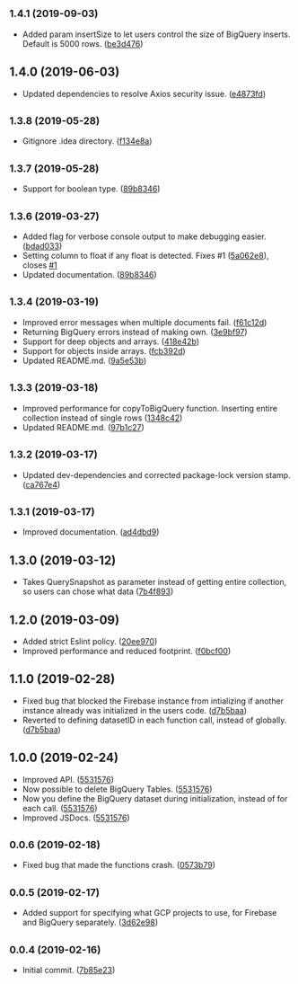 ## <small>1.4.1 (2019-09-03)</small>

* Added param insertSize to let users control the size of BigQuery inserts. Default is 5000 rows. ([be3d476](https://github.com/Johannes-Berggren/firestore-to-bigquery-export/commit/be3d476))



## 1.4.0 (2019-06-03)

* Updated dependencies to resolve Axios security issue. ([e4873fd](https://github.com/Johannes-Berggren/firestore-to-bigquery-export/commit/e4873fd))



## <small>1.3.8 (2019-05-28)</small>

* Gitignore .idea directory. ([f134e8a](https://github.com/Johannes-Berggren/firestore-to-bigquery-export/commit/f134e8a))



## <small>1.3.7 (2019-05-28)</small>

* Support for boolean type. ([89b8346](https://github.com/Johannes-Berggren/firestore-to-bigquery-export/commit/3d79a09))



## <small>1.3.6 (2019-03-27)</small>

* Added flag for verbose console output to make debugging easier. ([bdad033](https://github.com/Johannes-Berggren/firestore-to-bigquery-export/commit/bdad033))
* Setting column to float if any float is detected. Fixes #1 ([5a062e8](https://github.com/Johannes-Berggren/firestore-to-bigquery-export/commit/5a062e8)), closes [#1](https://github.com/Johannes-Berggren/firestore-to-bigquery-export/issues/1)
* Updated documentation. ([89b8346](https://github.com/Johannes-Berggren/firestore-to-bigquery-export/commit/89b8346))



## <small>1.3.4 (2019-03-19)</small>

* Improved error messages when multiple documents fail. ([f61c12d](https://github.com/Johannes-Berggren/firestore-to-bigquery-export/commit/f61c12d))
* Returning BigQuery errors instead of making own. ([3e9bf97](https://github.com/Johannes-Berggren/firestore-to-bigquery-export/commit/3e9bf97))
* Support for deep objects and arrays. ([418e42b](https://github.com/Johannes-Berggren/firestore-to-bigquery-export/commit/418e42b))
* Support for objects inside arrays. ([fcb392d](https://github.com/Johannes-Berggren/firestore-to-bigquery-export/commit/fcb392d))
* Updated README.md. ([9a5e53b](https://github.com/Johannes-Berggren/firestore-to-bigquery-export/commit/9a5e53b))



## <small>1.3.3 (2019-03-18)</small>

* Improved performance for copyToBigQuery function. Inserting entire collection instead of single rows ([1348c42](https://github.com/Johannes-Berggren/firestore-to-bigquery-export/commit/1348c42))
* Updated README.md. ([97b1c27](https://github.com/Johannes-Berggren/firestore-to-bigquery-export/commit/97b1c27))



## <small>1.3.2 (2019-03-17)</small>

* Updated dev-dependencies and corrected package-lock version stamp. ([ca767e4](https://github.com/Johannes-Berggren/firestore-to-bigquery-export/commit/ca767e4))



## <small>1.3.1 (2019-03-17)</small>

* Improved documentation. ([ad4dbd9](https://github.com/Johannes-Berggren/firestore-to-bigquery-export/commit/ad4dbd9))



## 1.3.0 (2019-03-12)

* Takes QuerySnapshot as parameter instead of getting entire collection, so users can chose what data  ([7b4f893](https://github.com/Johannes-Berggren/firestore-to-bigquery-export/commit/7b4f893))



## 1.2.0 (2019-03-09)

* Added strict Eslint policy. ([20ee970](https://github.com/Johannes-Berggren/firestore-to-bigquery-export/commit/20ee970))
* Improved performance and reduced footprint. ([f0bcf00](https://github.com/Johannes-Berggren/firestore-to-bigquery-export/commit/f0bcf00))



## 1.1.0 (2019-02-28)

* Fixed bug that blocked the Firebase instance from intializing if another instance already was initialized in the users code. ([d7b5baa](https://github.com/Johannes-Berggren/firestore-to-bigquery-export/commit/d7b5baa))
* Reverted to defining datasetID in each function call, instead of globally.  ([d7b5baa](https://github.com/Johannes-Berggren/firestore-to-bigquery-export/commit/d7b5baa))



## 1.0.0 (2019-02-24)

* Improved API. ([5531576](https://github.com/Johannes-Berggren/firestore-to-bigquery-export/commit/5531576))
* Now possible to delete BigQuery Tables. ([5531576](https://github.com/Johannes-Berggren/firestore-to-bigquery-export/commit/5531576))
* Now you define the BigQuery dataset during initialization, instead of for each call. ([5531576](https://github.com/Johannes-Berggren/firestore-to-bigquery-export/commit/5531576))
* Improved JSDocs. ([5531576](https://github.com/Johannes-Berggren/firestore-to-bigquery-export/commit/5531576))



## <small>0.0.6 (2019-02-18)</small>

* Fixed bug that made the functions crash. ([0573b79](https://github.com/Johannes-Berggren/firestore-to-bigquery-export/commit/0573b79))



## <small>0.0.5 (2019-02-17)</small>

* Added support for specifying what GCP projects to use, for Firebase and BigQuery separately. ([3d62e98](https://github.com/Johannes-Berggren/firestore-to-bigquery-export/commit/3d62e98))



## <small>0.0.4 (2019-02-16)</small>

* Initial commit. ([7b85e23](https://github.com/Johannes-Berggren/firestore-to-bigquery-export/commit/7b85e23))
